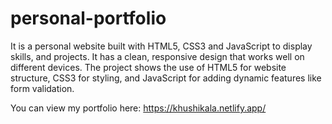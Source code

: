 # personal-portfolio
It is a personal website built with HTML5, CSS3 and JavaScript to display skills, and projects.  It has a clean, responsive design that works well on different devices. The project shows the use of HTML5 for website structure, CSS3 for styling, and JavaScript for adding dynamic features like form validation.

You can view my portfolio here:  https://khushikala.netlify.app/
